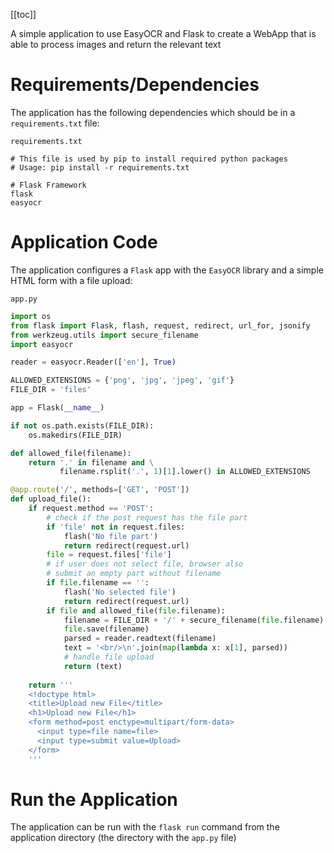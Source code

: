 [[toc]]

A simple application to use EasyOCR and Flask to create a WebApp that is able to process images and return the relevant text

# Requirements/Dependencies

The application has the following dependencies which should be in a `requirements.txt` file:

`requirements.txt`

```
# This file is used by pip to install required python packages
# Usage: pip install -r requirements.txt

# Flask Framework
flask
easyocr
```

# Application Code

The application configures a `Flask` app with the `EasyOCR` library and a simple HTML form with a file upload:

`app.py`

```py
import os
from flask import Flask, flash, request, redirect, url_for, jsonify
from werkzeug.utils import secure_filename
import easyocr

reader = easyocr.Reader(['en'], True)

ALLOWED_EXTENSIONS = {'png', 'jpg', 'jpeg', 'gif'}
FILE_DIR = 'files'

app = Flask(__name__)

if not os.path.exists(FILE_DIR):
    os.makedirs(FILE_DIR)

def allowed_file(filename):
    return '.' in filename and \
           filename.rsplit('.', 1)[1].lower() in ALLOWED_EXTENSIONS

@app.route('/', methods=['GET', 'POST'])
def upload_file():
    if request.method == 'POST':
        # check if the post request has the file part
        if 'file' not in request.files:
            flash('No file part')
            return redirect(request.url)
        file = request.files['file']
        # if user does not select file, browser also
        # submit an empty part without filename
        if file.filename == '':
            flash('No selected file')
            return redirect(request.url)
        if file and allowed_file(file.filename):
            filename = FILE_DIR + '/' + secure_filename(file.filename)
            file.save(filename)
            parsed = reader.readtext(filename)
            text = '<br/>\n'.join(map(lambda x: x[1], parsed))
            # handle file upload
            return (text)
            
    return '''
    <!doctype html>
    <title>Upload new File</title>
    <h1>Upload new File</h1>
    <form method=post enctype=multipart/form-data>
      <input type=file name=file>
      <input type=submit value=Upload>
    </form>
    '''
```

# Run the Application

The application can be run with the `flask run` command from the application directory (the directory with the `app.py` file)
